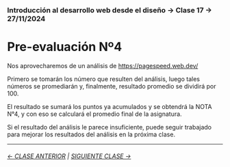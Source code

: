 ### Introducción al desarrollo web desde el diseño → Clase 17 → 27/11/2024

# Pre-evaluación Nº4

Nos aprovecharemos de un análisis de https://pagespeed.web.dev/

Primero se tomarán los número que resulten del análisis, luego tales números se promediarán y, finalmente, resultado promedio se dividirá por 100.

El resultado se sumará los puntos ya acumulados y se obtendrá la NOTA N°4, y con eso se calculará el promedio final de la asignatura.

Si el resultado del análisis le parece insuficiente, puede seguir trabajado para mejorar los resultados del análisis en la próxima clase.

- - - - - - - 

###### [← CLASE ANTERIOR](https://github.com/profesorfaco/dno096-2024/tree/main/clase-16) | [SIGUIENTE CLASE →](https://github.com/profesorfaco/dno096-2024/tree/main/clase-18)
